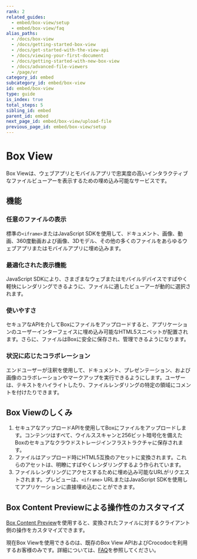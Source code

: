 ```yaml
---
rank: 2
related_guides:
  - embed/box-view/setup
  - embed/box-view/faq
alias_paths:
  - /docs/box-view
  - /docs/getting-started-box-view
  - /docs/get-started-with-the-view-api
  - /docs/viewing-your-first-document
  - /docs/getting-started-with-new-box-view
  - /docs/advanced-file-viewers
  - /page/vr
category_id: embed
subcategory_id: embed/box-view
id: embed/box-view
type: guide
is_index: true
total_steps: 5
sibling_id: embed
parent_id: embed
next_page_id: embed/box-view/upload-file
previous_page_id: embed/box-view/setup
---
```

# Box View

Box Viewは、ウェブアプリとモバイルアプリで忠実度の高いインタラクティブなファイルビューアーを表示するための埋め込み可能なサービスです。

## 機能

### 任意のファイルの表示

標準の`<iframe>`またはJavaScript SDKを使用して、ドキュメント、画像、動画、360度動画および画像、3Dモデル、その他の多くのファイルをあらゆるウェブアプリまたはモバイルアプリに埋め込みます。

### 最適化された表示機能

JavaScript SDKにより、さまざまなウェブまたはモバイルデバイスですばやく軽快にレンダリングできるように、ファイルに適したビューアーが動的に選択されます。

### 使いやすさ

セキュアなAPIを介してBoxにファイルをアップロードすると、アプリケーションのユーザーインターフェイスに埋め込み可能なHTML5スニペットが配置されます。さらに、ファイルはBoxに安全に保存され、管理できるようになります。

### 状況に応じたコラボレーション

エンドユーザーが注釈を使用して、ドキュメント、プレゼンテーション、および画像のコラボレーションやマークアップを実行できるようにします。ユーザーは、テキストをハイライトしたり、ファイルレンダリングの特定の領域にコメントを付けたりできます。

## Box Viewのしくみ

1. セキュアなアップロードAPIを使用してBoxにファイルをアップロードします。コンテンツはすべて、ウイルススキャンと256ビット暗号化を備えたBoxのセキュアなクラウドストレージインフラストラクチャに保存されます。
2. ファイルはアップロード時にHTML5互換のアセットに変換されます。これらのアセットは、明瞭にすばやくレンダリングするよう作られています。
3. ファイルレンダリングにアクセスするために埋め込み可能なURLがリクエストされます。プレビューは、`<iframe>` URLまたはJavaScript SDKを使用してアプリケーションに直接埋め込むことができます。

## Box Content Previewによる操作性のカスタマイズ

[Box Content Preview](guide://embed/ui-elements/preview)を使用すると、変換されたファイルに対するクライアント側の操作をカスタマイズできます。

現在Box Viewを使用できるのは、既存のBox View APIおよびCrocodocを利用するお客様のみです。詳細については、[FAQ](guide://embed/box-view/faq)を参照してください。
